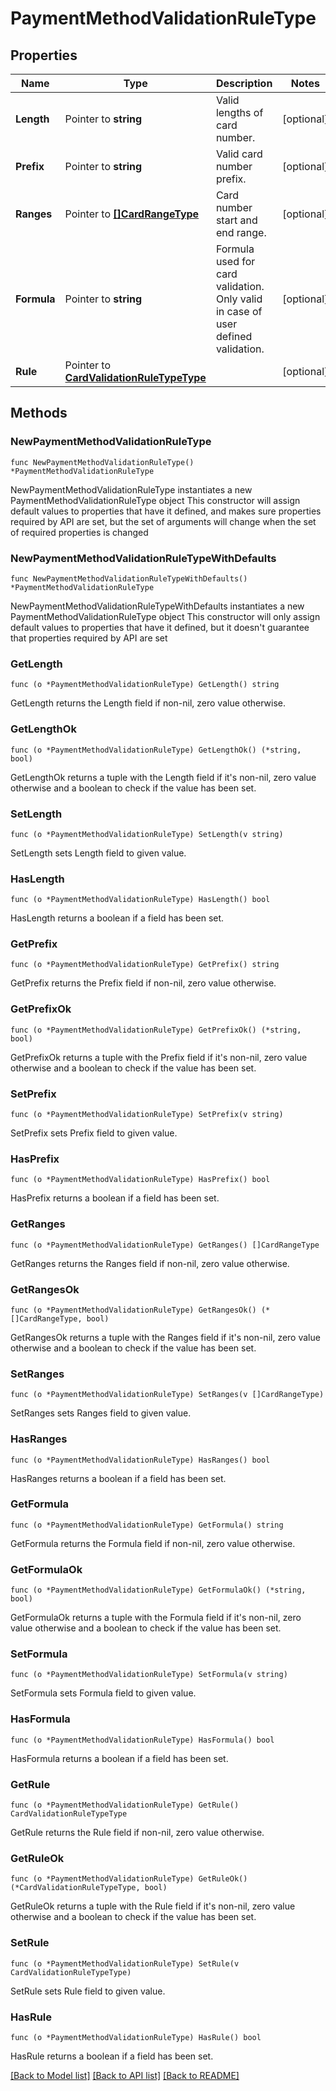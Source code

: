 # PaymentMethodValidationRuleType

## Properties

Name | Type | Description | Notes
------------ | ------------- | ------------- | -------------
**Length** | Pointer to **string** | Valid lengths of card number. | [optional] 
**Prefix** | Pointer to **string** | Valid card number prefix. | [optional] 
**Ranges** | Pointer to [**[]CardRangeType**](CardRangeType.md) | Card number start and end range. | [optional] 
**Formula** | Pointer to **string** | Formula used for card validation. Only valid in case of user defined validation. | [optional] 
**Rule** | Pointer to [**CardValidationRuleTypeType**](CardValidationRuleTypeType.md) |  | [optional] 

## Methods

### NewPaymentMethodValidationRuleType

`func NewPaymentMethodValidationRuleType() *PaymentMethodValidationRuleType`

NewPaymentMethodValidationRuleType instantiates a new PaymentMethodValidationRuleType object
This constructor will assign default values to properties that have it defined,
and makes sure properties required by API are set, but the set of arguments
will change when the set of required properties is changed

### NewPaymentMethodValidationRuleTypeWithDefaults

`func NewPaymentMethodValidationRuleTypeWithDefaults() *PaymentMethodValidationRuleType`

NewPaymentMethodValidationRuleTypeWithDefaults instantiates a new PaymentMethodValidationRuleType object
This constructor will only assign default values to properties that have it defined,
but it doesn't guarantee that properties required by API are set

### GetLength

`func (o *PaymentMethodValidationRuleType) GetLength() string`

GetLength returns the Length field if non-nil, zero value otherwise.

### GetLengthOk

`func (o *PaymentMethodValidationRuleType) GetLengthOk() (*string, bool)`

GetLengthOk returns a tuple with the Length field if it's non-nil, zero value otherwise
and a boolean to check if the value has been set.

### SetLength

`func (o *PaymentMethodValidationRuleType) SetLength(v string)`

SetLength sets Length field to given value.

### HasLength

`func (o *PaymentMethodValidationRuleType) HasLength() bool`

HasLength returns a boolean if a field has been set.

### GetPrefix

`func (o *PaymentMethodValidationRuleType) GetPrefix() string`

GetPrefix returns the Prefix field if non-nil, zero value otherwise.

### GetPrefixOk

`func (o *PaymentMethodValidationRuleType) GetPrefixOk() (*string, bool)`

GetPrefixOk returns a tuple with the Prefix field if it's non-nil, zero value otherwise
and a boolean to check if the value has been set.

### SetPrefix

`func (o *PaymentMethodValidationRuleType) SetPrefix(v string)`

SetPrefix sets Prefix field to given value.

### HasPrefix

`func (o *PaymentMethodValidationRuleType) HasPrefix() bool`

HasPrefix returns a boolean if a field has been set.

### GetRanges

`func (o *PaymentMethodValidationRuleType) GetRanges() []CardRangeType`

GetRanges returns the Ranges field if non-nil, zero value otherwise.

### GetRangesOk

`func (o *PaymentMethodValidationRuleType) GetRangesOk() (*[]CardRangeType, bool)`

GetRangesOk returns a tuple with the Ranges field if it's non-nil, zero value otherwise
and a boolean to check if the value has been set.

### SetRanges

`func (o *PaymentMethodValidationRuleType) SetRanges(v []CardRangeType)`

SetRanges sets Ranges field to given value.

### HasRanges

`func (o *PaymentMethodValidationRuleType) HasRanges() bool`

HasRanges returns a boolean if a field has been set.

### GetFormula

`func (o *PaymentMethodValidationRuleType) GetFormula() string`

GetFormula returns the Formula field if non-nil, zero value otherwise.

### GetFormulaOk

`func (o *PaymentMethodValidationRuleType) GetFormulaOk() (*string, bool)`

GetFormulaOk returns a tuple with the Formula field if it's non-nil, zero value otherwise
and a boolean to check if the value has been set.

### SetFormula

`func (o *PaymentMethodValidationRuleType) SetFormula(v string)`

SetFormula sets Formula field to given value.

### HasFormula

`func (o *PaymentMethodValidationRuleType) HasFormula() bool`

HasFormula returns a boolean if a field has been set.

### GetRule

`func (o *PaymentMethodValidationRuleType) GetRule() CardValidationRuleTypeType`

GetRule returns the Rule field if non-nil, zero value otherwise.

### GetRuleOk

`func (o *PaymentMethodValidationRuleType) GetRuleOk() (*CardValidationRuleTypeType, bool)`

GetRuleOk returns a tuple with the Rule field if it's non-nil, zero value otherwise
and a boolean to check if the value has been set.

### SetRule

`func (o *PaymentMethodValidationRuleType) SetRule(v CardValidationRuleTypeType)`

SetRule sets Rule field to given value.

### HasRule

`func (o *PaymentMethodValidationRuleType) HasRule() bool`

HasRule returns a boolean if a field has been set.


[[Back to Model list]](../README.md#documentation-for-models) [[Back to API list]](../README.md#documentation-for-api-endpoints) [[Back to README]](../README.md)


